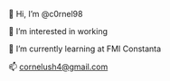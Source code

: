  👋 Hi, I’m @c0rnel98 
 
 👀 I’m interested in working
 
 🌱 I’m currently learning at FMI Constanta 
 
 📫 cornelush4@gmail.com

<!---
c0rnel98/c0rnel98 is a ✨ special ✨ repository because its `README.md` (this file) appears on your GitHub profile.
You can click the Preview link to take a look at your changes.
--->
